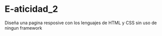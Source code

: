 # E-aticidad_2
Diseña una pagina resposive con los lenguajes de HTML y CSS sin uso de ningun framework
